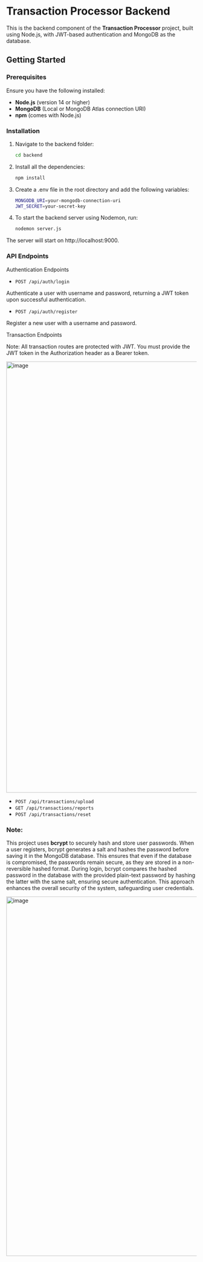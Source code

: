 # Transaction Processor Backend

This is the backend component of the **Transaction Processor** project, built using Node.js, with JWT-based authentication and MongoDB as the database.

## Getting Started

### Prerequisites

Ensure you have the following installed:

- **Node.js** (version 14 or higher)
- **MongoDB** (Local or MongoDB Atlas connection URI)
- **npm** (comes with Node.js)

### Installation

1. Navigate to the backend folder:

   ```bash
   cd backend
   ```

2. Install all the dependencies:

   ```bash
   npm install
   ```

3. Create a .env file in the root directory and add the following variables:

   ```bash
   MONGODB_URI=your-mongodb-connection-uri
   JWT_SECRET=your-secret-key
   ```
   
4. To start the backend server using Nodemon, run:

   ```bash
   nodemon server.js
   ```

The server will start on http://localhost:9000.

### API Endpoints

Authentication Endpoints

- `POST /api/auth/login`

Authenticate a user with username and password, returning a JWT token upon successful authentication.

- `POST /api/auth/register`

Register a new user with a username and password.

Transaction Endpoints

Note: All transaction routes are protected with JWT. You must provide the JWT token in the Authorization header as a Bearer token.

<img width="1137" alt="image" src="https://github.com/user-attachments/assets/abe4c3aa-5246-43ef-88f6-7a03536b61db">

- `POST /api/transactions/upload`
- `GET /api/transactions/reports`
- `POST /api/transactions/reset`

### Note: 
This project uses **bcrypt** to securely hash and store user passwords. When a user registers, bcrypt generates a salt and hashes the password before saving it in the MongoDB database. This ensures that even if the database is compromised, the passwords remain secure, as they are stored in a non-reversible hashed format. During login, bcrypt compares the hashed password in the database with the provided plain-text password by hashing the latter with the same salt, ensuring secure authentication. This approach enhances the overall security of the system, safeguarding user credentials.

<img width="948" alt="image" src="https://github.com/user-attachments/assets/671b3bb2-d84b-4030-8fb0-879e923122d8">

